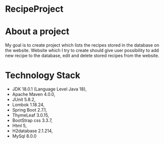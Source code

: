 # RecipeProject

# About a project
My goal is to create project which lists the recipes stored in the database on the website. Website which I try to create should give user possibility
to add new recipe to the database, edit and delete stored recipes from the website.

# Technology Stack
* JDK 18.0.1 (Language Level Java 18),
* Apache Maven 4.0.0,
* JUnit 5.8.2,
* Lombok 1.18.24,
* Spring Boot 2.7.1,
* ThymeLeaf 3.0.15,
* BootStrap css 3.3.7,
* Html 5,
* H2database 2.1.214,
* MySql 8.0.0
